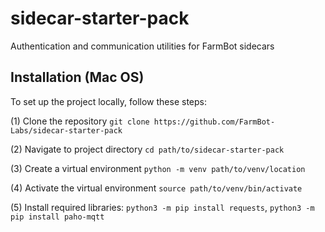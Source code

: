 # sidecar-starter-pack
Authentication and communication utilities for FarmBot sidecars

## Installation (Mac OS)
To set up the project locally, follow these steps:

(1) Clone the repository `git clone https://github.com/FarmBot-Labs/sidecar-starter-pack`

(2) Navigate to project directory `cd path/to/sidecar-starter-pack`

(3) Create a virtual environment `python -m venv path/to/venv/location`

(4) Activate the virtual environment `source path/to/venv/bin/activate`

(5) Install required libraries: `python3 -m pip install requests`, `python3 -m pip install paho-mqtt`